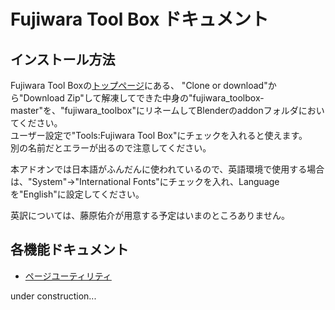 ﻿# Fujiwara Tool Box ドキュメント

## インストール方法
Fujiwara Tool Boxの[トップページ](https://github.com/YusukeFujiwara/fujiwara_toolbox)にある、
"Clone or download"から"Download Zip"して解凍してできた中身の"fujiwara_toolbox-master"を、"fujiwara_toolbox"にリネームしてBlenderのaddonフォルダにおいてください。  
ユーザー設定で"Tools:Fujiwara Tool Box"にチェックを入れると使えます。  
別の名前だとエラーが出るので注意してください。

本アドオンでは日本語がふんだんに使われているので、英語環境で使用する場合は、"System"→"International Fonts"にチェックを入れ、Languageを"English"に設定してください。

英訳については、藤原佑介が用意する予定はいまのところありません。

## 各機能ドキュメント
* [ページユーティリティ](pageutils.md)

under construction...